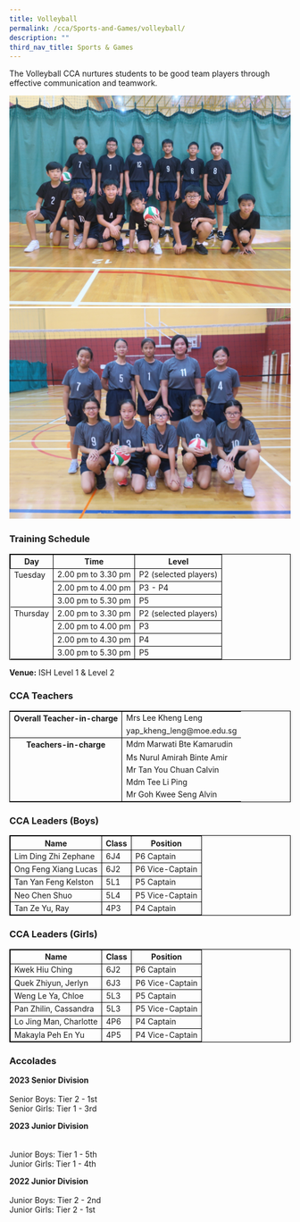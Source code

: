 ```yaml
---
title: Volleyball
permalink: /cca/Sports-and-Games/volleyball/
description: ""
third_nav_title: Sports & Games
---
```

The Volleyball CCA nurtures students to be good team players through effective communication and teamwork.

![](/images/volleyball%201.jpg)
![](/images/volleyball%202.jpg)


### Training Schedule

<table style="border-collapse: collapse; border: 1px solid black;">
  <thead>
    <tr>
      <th style="border: 1px solid black;">Day</th>
      <th style="border: 1px solid black;">Time</th>
      <th style="border: 1px solid black;">Level</th>
    </tr>
  </thead>
  <tbody>
    <tr>
      <td style="border: none;border-right: 1px solid black">Tuesday</td>
      <td style="border: 1px solid black;">2.00 pm to 3.30 pm</td>
      			<td style="border: 1px solid black;">P2 (selected players)</td>
    </tr>
    <tr> 
<td style="border: none;border-right: 1px solid black"></td> <td style="border: 1px solid black;">2.00 pm to 4.00 pm</td>
      <td style="border: 1px solid black;">P3 - P4</td>
    </tr>
    <tr>
			<td style="border: none;border-right: 1px solid black"></td> <td style="border: 1px solid black;">3.00 pm to 5.30 pm</td>
      <td style="border: 1px solid black;">P5</td>
			</tr>
    <tr>
      <td style="border: none; border-top: 1px solid black; border-right: 1px solid black">Thursday</td>
      <td style="border: 1px solid black;">2.00 pm to 3.30 pm</td>
      			<td style="border: 1px solid black;">P2 (selected players)</td>
    </tr>
    <tr> 
<td style="border: none"></td> 
			<td style="border: 1px solid black;">2.00 pm to 4.00 pm</td>
      <td style="border: 1px solid black;">P3</td>
    </tr>
    <tr><td style="border:none"></td> <td style="border: 1px solid black;">2.00 pm to 4.30 pm</td>
      <td style="border: 1px solid black;">P4</td>
    </tr>
    <tr>
			<td style="border: none;border-right: 1px solid black"></td> <td style="border: 1px solid black;">3.00 pm to 5.30 pm</td>
      <td style="border: 1px solid black;">P5</td>
    </tr>
    <tr>
			 </tr></tbody>
</table>

**Venue:**
 ISH Level 1 &amp; Level 2



### CCA Teachers

<table style="border-collapse: collapse; border: 1px solid black;">
  <tbody>
    <tr>
      <th style="border: none; border-right: 1px solid black">Overall Teacher-in-charge
      </th><td style="border: none;"> Mrs Lee Kheng Leng </td>
		 </tr>
    <tr>
      <td style="border-bottom: 1px solid black; border-right: 1px solid black"></td>
      <td style="border-bottom: 1px solid black;">yap_kheng_leng@moe.edu.sg  </td>
    </tr>
    <tr>
      <th style="border: none; border-right: 1px solid black">Teachers-in-charge
      </th><td style="border: none;"> Mdm Marwati Bte Kamarudin  </td>
    </tr>
    <tr>
      <td style="border: none;border-right: 1px solid black"></td>
      <td style="border: none;">Ms Nurul Amirah Binte Amir   </td>
    </tr>
    <tr> <td style="border: none;border-right: 1px solid black"></td>
      <td style="border: none;"> Mr Tan You Chuan Calvin  </td>
    </tr>
		<tr> <td style="border: none;border-right: 1px solid black"></td>
      <td style="border: none;">  Mdm Tee Li Ping </td>
    </tr>
			<tr> <td style="border: none;border-right: 1px solid black"></td>
      <td style="border: none;">  Mr Goh Kwee Seng Alvin</td>
    </tr>
  </tbody>
</table>


	
### CCA Leaders (Boys)

<table style="border-collapse: collapse; border: 1px solid black;">
  <thead>
    <tr>
      <th style="border: 1px solid black;">Name</th>
      <th style="border: 1px solid black;">Class</th>
      <th style="border: 1px solid black;">Position</th>
    </tr>
  </thead>
  <tbody>
    <tr>
      <td style="border: 1px solid black;">Lim Ding Zhi Zephane</td>
      <td style="border: 1px solid black;">6J4</td>
      <td style="border: 1px solid black;">P6 Captain</td>
    </tr>
    <tr>
      <td style="border: 1px solid black;">Ong Feng Xiang Lucas</td>
      <td style="border: 1px solid black;">6J2</td>
      <td style="border: 1px solid black;">P6 Vice-Captain</td>
    </tr>
		<tr>
      <td style="border: 1px solid black;">Tan Yan Feng Kelston</td>
      <td style="border: 1px solid black;">5L1</td>
      <td style="border: 1px solid black;">P5 Captain</td>
    </tr>
    <tr>
      <td style="border: 1px solid black;">Neo Chen Shuo</td>
      <td style="border: 1px solid black;">5L4</td>
      <td style="border: 1px solid black;">P5 Vice-Captain</td>
    </tr>
			<tr>
      <td style="border: 1px solid black;">Tan Ze Yu, Ray</td>
      <td style="border: 1px solid black;">4P3</td>
      <td style="border: 1px solid black;">P4 Captain</td>
    </tr>
  </tbody>
</table>

### CCA Leaders (Girls)

<table style="border-collapse: collapse; border: 1px solid black;">
  <thead>
    <tr>
      <th style="border: 1px solid black;">Name</th>
      <th style="border: 1px solid black;">Class</th>
      <th style="border: 1px solid black;">Position</th>
    </tr>
  </thead>
  <tbody>
    <tr>
      <td style="border: 1px solid black;">Kwek Hiu Ching</td>
      <td style="border: 1px solid black;">6J2</td>
      <td style="border: 1px solid black;">P6 Captain</td>
    </tr>
    <tr>
      <td style="border: 1px solid black;">Quek Zhiyun, Jerlyn</td>
      <td style="border: 1px solid black;">6J3</td>
      <td style="border: 1px solid black;">P6 Vice-Captain</td>
    </tr>
		<tr>
      <td style="border: 1px solid black;">Weng Le Ya, Chloe</td>
      <td style="border: 1px solid black;">5L3</td>
      <td style="border: 1px solid black;">P5 Captain</td>
    </tr>
    <tr>
      <td style="border: 1px solid black;">Pan Zhilin, Cassandra</td>
      <td style="border: 1px solid black;">5L3</td>
      <td style="border: 1px solid black;">P5 Vice-Captain</td>
    </tr>
			<tr>
      <td style="border: 1px solid black;">Lo Jing Man, Charlotte</td>
      <td style="border: 1px solid black;">4P6</td>
      <td style="border: 1px solid black;">P4 Captain</td>
    </tr>
		<tr>
      <td style="border: 1px solid black;">Makayla Peh En Yu</td>
      <td style="border: 1px solid black;">4P5</td>
      <td style="border: 1px solid black;">P4 Vice-Captain</td>
    </tr>
  </tbody>
</table>

### Accolades
**2023 Senior Division**
<br><br>
Senior Boys:
Tier 2 - 1st <br>
Senior Girls:
Tier 1 - 3rd

**2023 Junior Division**	
<br><br>
Junior Boys:
Tier 1 - 5th<br>
Junior Girls:
Tier 1 - 4th

**2022 Junior Division**	<br><br>
Junior Boys:
Tier 2 - 2nd
<br>
Junior Girls:
Tier 2 - 1st